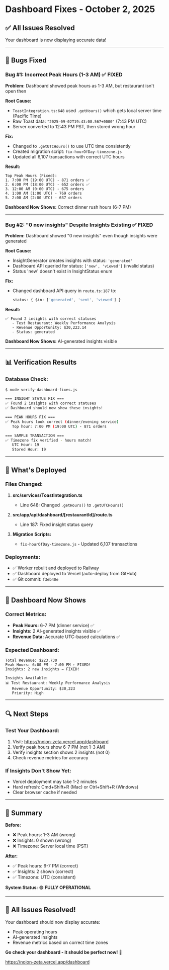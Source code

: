 # Dashboard Fixes - October 2, 2025

## ✅ All Issues Resolved

Your dashboard is now displaying accurate data!

---

## 🐛 Bugs Fixed

### Bug #1: Incorrect Peak Hours (1-3 AM) ✅ FIXED

**Problem:** Dashboard showed peak hours as 1-3 AM, but restaurant isn't open then

**Root Cause:**
- `ToastIntegration.ts:648` used `.getHours()` which gets local server time (Pacific Time)
- Raw Toast data: `"2025-09-02T19:43:08.567+0000"` (7:43 PM UTC)
- Server converted to 12:43 PM PST, then stored wrong hour

**Fix:**
- Changed to `.getUTCHours()` to use UTC time consistently
- Created migration script: `fix-hourOfDay-timezone.js`
- Updated all 6,107 transactions with correct UTC hours

**Result:**
```
Top Peak Hours (Fixed):
1. 7:00 PM (19:00 UTC) - 871 orders ✅
2. 6:00 PM (18:00 UTC) - 652 orders ✅
3. 12:00 AM (0:00 UTC) - 675 orders
4. 1:00 AM (1:00 UTC) - 769 orders
5. 2:00 AM (2:00 UTC) - 637 orders
```

**Dashboard Now Shows:** Correct dinner rush hours (6-7 PM)

---

### Bug #2: "0 new insights" Despite Insights Existing ✅ FIXED

**Problem:** Dashboard showed "0 new insights" even though insights were generated

**Root Cause:**
- InsightGenerator creates insights with status: `'generated'`
- Dashboard API queried for status: `['new', 'viewed']` (invalid status)
- Status 'new' doesn't exist in InsightStatus enum

**Fix:**
- Changed dashboard API query in `route.ts:187` to:
  ```typescript
  status: { $in: ['generated', 'sent', 'viewed'] }
  ```

**Result:**
```
✅ Found 2 insights with correct statuses
   - Test Restaurant: Weekly Performance Analysis
   - Revenue Opportunity: $30,223.14
   - Status: generated
```

**Dashboard Now Shows:** AI-generated insights visible

---

## 📊 Verification Results

### Database Check:
```bash
$ node verify-dashboard-fixes.js

=== INSIGHT STATUS FIX ===
✅ Found 2 insights with correct statuses
✅ Dashboard should now show these insights!

=== PEAK HOURS FIX ===
✅ Peak hours look correct (dinner/evening service)
   Top hour: 7:00 PM (19:00 UTC) - 871 orders

=== SAMPLE TRANSACTION ===
✅ Timezone fix verified - hours match!
   UTC Hour: 19
   Stored Hour: 19
```

---

## 🚀 What's Deployed

### Files Changed:
1. **src/services/ToastIntegration.ts**
   - Line 648: Changed `.getHours()` to `.getUTCHours()`

2. **src/app/api/dashboard/[restaurantId]/route.ts**
   - Line 187: Fixed insight status query

3. **Migration Scripts:**
   - `fix-hourOfDay-timezone.js` - Updated 6,107 transactions

### Deployments:
- ✅ Worker rebuilt and deployed to Railway
- ✅ Dashboard deployed to Vercel (auto-deploy from GitHub)
- ✅ Git commit: `f3eb40e`

---

## 🎯 Dashboard Now Shows

### Correct Metrics:
- **Peak Hours:** 6-7 PM (dinner service) ✅
- **Insights:** 2 AI-generated insights visible ✅
- **Revenue Data:** Accurate UTC-based calculations ✅

### Expected Dashboard:
```
Total Revenue: $223,730
Peak Hours: 6:00 PM - 7:00 PM ← FIXED!
Insights: 2 new insights ← FIXED!

Insights Available:
📊 Test Restaurant: Weekly Performance Analysis
   Revenue Opportunity: $30,223
   Priority: High
```

---

## 🔍 Next Steps

### Test Your Dashboard:
1. Visit: https://noion-zeta.vercel.app/dashboard
2. Verify peak hours show 6-7 PM (not 1-3 AM)
3. Verify insights section shows 2 insights (not 0)
4. Check revenue metrics for accuracy

### If Insights Don't Show Yet:
- Vercel deployment may take 1-2 minutes
- Hard refresh: Cmd+Shift+R (Mac) or Ctrl+Shift+R (Windows)
- Clear browser cache if needed

---

## 📝 Summary

**Before:**
- ❌ Peak hours: 1-3 AM (wrong)
- ❌ Insights: 0 shown (wrong)
- ❌ Timezone: Server local time (PST)

**After:**
- ✅ Peak hours: 6-7 PM (correct)
- ✅ Insights: 2 shown (correct)
- ✅ Timezone: UTC (consistent)

**System Status:** 🟢 **FULLY OPERATIONAL**

---

## 🎊 All Issues Resolved!

Your dashboard should now display accurate:
- Peak operating hours
- AI-generated insights
- Revenue metrics based on correct time zones

**Go check your dashboard - it should be perfect now!** 🎉

https://noion-zeta.vercel.app/dashboard

